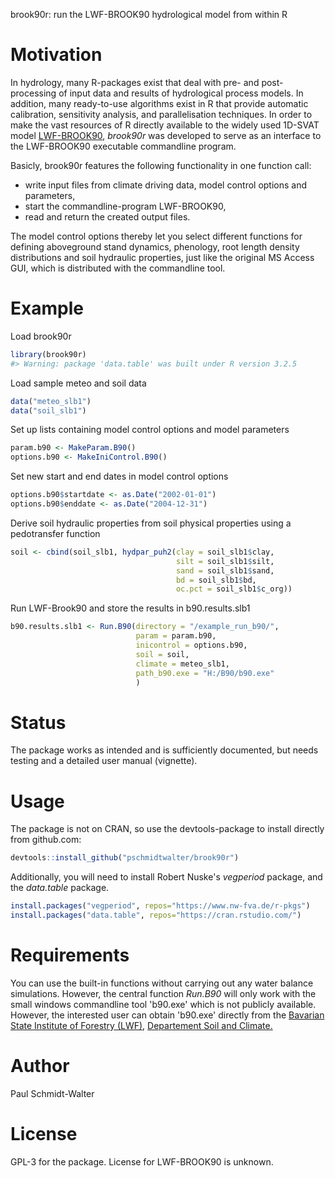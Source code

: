 
<!-- README.md is generated from README.Rmd. Please edit that file -->
brook90r: run the LWF-BROOK90 hydrological model from within R

Motivation
==========

In hydrology, many R-packages exist that deal with pre- and post-processing of input data and results of hydrological process models. In addition, many ready-to-use algorithms exist in R that provide automatic calibration, sensitivity analysis, and parallelisation techniques. In order to make the vast resources of R directly available to the widely used 1D-SVAT model [LWF-BROOK90](https://www.lwf.bayern.de/boden-klima/wasserhaushalt/index.php), *brook90r* was developed to serve as an interface to the LWF-BROOK90 executable commandline program.

Basicly, brook90r features the following functionality in one function call:

-   write input files from climate driving data, model control options and parameters,
-   start the commandline-program LWF-BROOK90,
-   read and return the created output files.

The model control options thereby let you select different functions for defining aboveground stand dynamics, phenology, root length density distributions and soil hydraulic properties, just like the original MS Access GUI, which is distributed with the commandline tool.

Example
=======

Load brook90r

``` r
library(brook90r)
#> Warning: package 'data.table' was built under R version 3.2.5
```

Load sample meteo and soil data

``` r
data("meteo_slb1")
data("soil_slb1")
```

Set up lists containing model control options and model parameters

``` r
param.b90 <- MakeParam.B90()
options.b90 <- MakeIniControl.B90()
```

Set new start and end dates in model control options

``` r
options.b90$startdate <- as.Date("2002-01-01")
options.b90$enddate <- as.Date("2004-12-31")
```

Derive soil hydraulic properties from soil physical properties using a pedotransfer function

``` r
soil <- cbind(soil_slb1, hydpar_puh2(clay = soil_slb1$clay,
                                     silt = soil_slb1$silt,
                                     sand = soil_slb1$sand,
                                     bd = soil_slb1$bd,
                                     oc.pct = soil_slb1$c_org))
```

Run LWF-Brook90 and store the results in b90.results.slb1

``` r
b90.results.slb1 <- Run.B90(directory = "/example_run_b90/",
                            param = param.b90,
                            inicontrol = options.b90,
                            soil = soil,
                            climate = meteo_slb1,
                            path_b90.exe = "H:/B90/b90.exe"
                            )
```

Status
======

The package works as intended and is sufficiently documented, but needs testing and a detailed user manual (vignette).

Usage
=====

The package is not on CRAN, so use the devtools-package to install directly from github.com:

``` r
devtools::install_github("pschmidtwalter/brook90r")
```

Additionally, you will need to install Robert Nuske's *vegperiod* package, and the *data.table* package.

``` r
install.packages("vegperiod", repos="https://www.nw-fva.de/r-pkgs")
install.packages("data.table", repos="https://cran.rstudio.com/")
```

Requirements
============

You can use the built-in functions without carrying out any water balance simulations. However, the central function *Run.B90* will only work with the small windows commandline tool 'b90.exe' which is not publicly available. However, the interested user can obtain 'b90.exe' directly from the [Bavarian State Institute of Forestry (LWF)](http://www.lwf.bayern.de/), [Departement Soil and Climate.](https://www.lwf.bayern.de/boden-klima/wasserhaushalt/index.php)

Author
======

Paul Schmidt-Walter

License
=======

GPL-3 for the package. License for LWF-BROOK90 is unknown.
